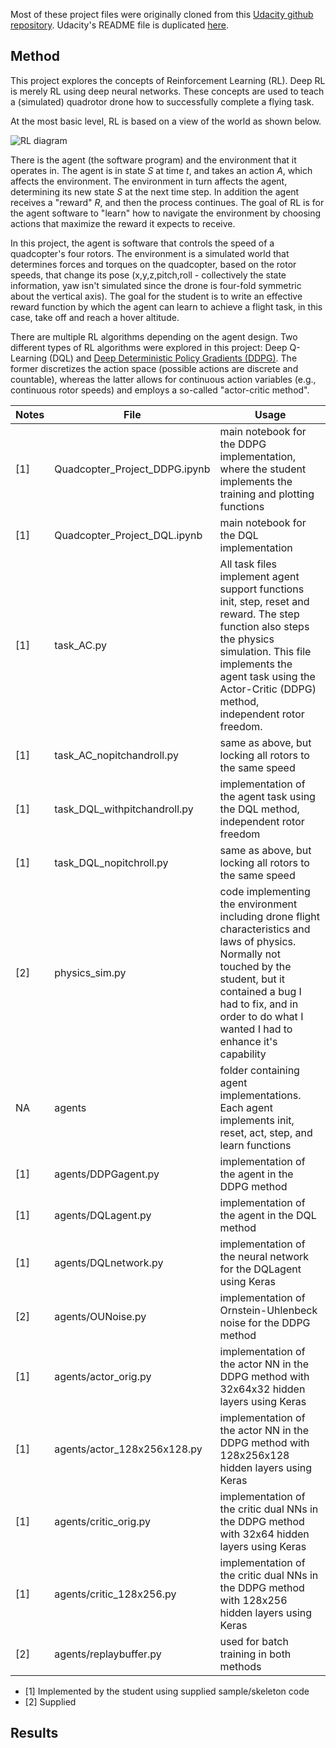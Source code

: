 Most of these project files were originally cloned from this [Udacity github repository](https://github.com/udacity/RL-Quadcopter-2). 
Udacity's README file is duplicated [here](README_Udacity.md).

## Method

This project explores the concepts of Reinforcement Learning (RL). Deep RL is merely RL using deep neural networks.
These concepts are used to teach a (simulated) quadrotor drone how to successfully complete a flying task.

At the most basic level, RL is based on a view of the world as shown below.

![RL diagram](https://cdn-images-1.medium.com/max/1600/1*mPGk9WTNNvp3i4-9JFgD3w.png)

There is the agent (the software program) and the environment that it operates in. The agent is in state _S_ at time _t_, and takes an action _A_, which affects the environment. The environment in turn affects the agent, determining its new state _S_ at the next time step. In addition the agent receives a "reward" _R_, and then the process continues. The goal of RL is for the agent software to "learn" how to navigate the environment by choosing actions that maximize the reward it expects to receive.

In this project, the agent is software that controls the speed of a quadcopter's four rotors. The environment is a simulated world that determines forces and torques on the quadcopter, based on the rotor speeds, that change its pose (x,y,z,pitch,roll - collectively the state information, yaw isn't simulated since the drone is four-fold symmetric about the vertical axis). The goal for the student is to write an effective reward function by which the agent can learn to achieve a flight task, in this case, take off and reach a hover altitude.

There are multiple RL algorithms depending on the agent design. Two different types of RL algorithms were explored in this project: Deep Q-Learning (DQL) and [Deep Deterministic Policy Gradients (DDPG)](https://arxiv.org/abs/1509.02971). The former discretizes the action space (possible actions are discrete and countable), whereas the latter allows for continuous action variables (e.g., continuous rotor speeds) and employs a so-called "actor-critic method".

Notes | File | Usage
-- |  --- | ---
[1] | Quadcopter_Project_DDPG.ipynb | main notebook for the DDPG implementation, where the student implements the training and plotting functions
[1] | Quadcopter_Project_DQL.ipynb | main notebook for the DQL implementation 
[1] | task_AC.py |  All task files implement agent support functions init, step, reset and reward. The step function also steps the physics simulation. This file implements the agent task using the Actor-Critic (DDPG) method, independent rotor freedom.
[1] | task_AC_nopitchandroll.py | same as above, but locking all rotors to the same speed 
[1] | task_DQL_withpitchandroll.py |   implementation of the agent task using the DQL method, independent rotor freedom 
[1] | task_DQL_nopitchroll.py | same as above, but locking all rotors to the same speed 
[2] | physics_sim.py | code implementing the environment including drone flight characteristics and laws of physics. Normally not touched by the student, but it contained a bug I had to fix, and in order to do what I wanted I had to enhance it's capability 
NA | agents | folder containing agent implementations. Each agent implements init, reset, act, step, and learn functions
[1] | agents/DDPGagent.py | implementation of the agent in the DDPG method 
[1] | agents/DQLagent.py | implementation of the agent in the DQL method 
[1] | agents/DQLnetwork.py | implementation of the neural network for the DQLagent using Keras
[2] | agents/OUNoise.py | implementation of Ornstein-Uhlenbeck noise for the DDPG method 
[1] | agents/actor_orig.py | implementation of the actor NN in the DDPG method with 32x64x32 hidden layers using Keras
[1] | agents/actor_128x256x128.py | implementation of the actor NN in the DDPG method with 128x256x128 hidden layers using Keras
[1] | agents/critic_orig.py | implementation of the critic dual NNs in the DDPG method with 32x64 hidden layers using Keras
[1] | agents/critic_128x256.py | implementation of the critic dual NNs in the DDPG method with 128x256 hidden layers using Keras
[2] | agents/replaybuffer.py | used for batch training in both methods

- [1] Implemented by the student using supplied sample/skeleton code
- [2] Supplied

## Results

